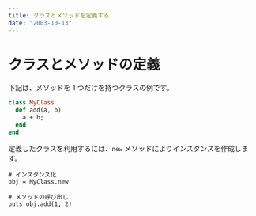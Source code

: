 ```yaml
---
title: クラスとメソッドを定義する
date: "2003-10-13"
---
```


クラスとメソッドの定義
====

下記は、メソッドを 1 つだけを持つクラスの例です。

```ruby
class MyClass
  def add(a, b)
    a + b;
  end
end
```

定義したクラスを利用するには、`new` メソッドによりインスタンスを作成します。

```
# インスタンス化
obj = MyClass.new

# メソッドの呼び出し
puts obj.add(1, 2)
```

